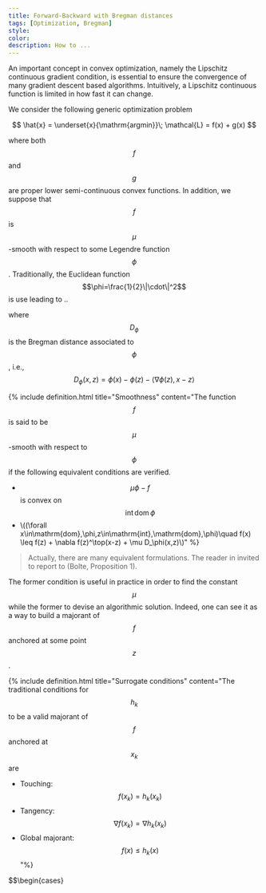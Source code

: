 ```yaml
---
title: Forward-Backward with Bregman distances
tags: [Optimization, Bregman]
style: 
color: 
description: How to ...
---
```



An important concept in convex optimization, namely the Lipschitz continuous gradient condition, is essential to ensure the convergence of many gradient descent based algorithms. Intuitively, a Lipschitz continuous function is limited in how fast it can change.



We consider the following generic optimization problem

$$ \hat{x} = \underset{x}{\mathrm{argmin}}\; \mathcal{L} = f(x) + g(x) $$

where both $$f$$ and $$g$$ are proper lower semi-continuous convex functions. In addition, we suppose that $$f$$ is $$\mu$$-smooth with respect to some Legendre function $$\phi$$. Traditionally, the Euclidean function $$\phi=\frac{1}{2}\|\cdot\|^2$$ is use leading to ..


where $$D_\phi$$ is the Bregman distance associated to $$\phi$$, i.e.,
$$D_\phi(x,z) = \phi(x) - \phi(z) - \langle \nabla\phi(z), x-z\rangle$$



{% include definition.html title="Smoothness" content="The function $$f$$ is said to be $$\mu$$-smooth with respect to $$\phi$$ if the following equivalent conditions are verified.
- $$\mu\phi-f$$ is convex on $$\mathrm{int}\,\mathrm{dom}\,\phi$$
- \\((\forall x\in\mathrm{dom}\,\phi,z\in\mathrm{int}\,\mathrm{dom}\,\phi)\quad f(x) \leq f(z) + \nabla f(z)^\top(x-z) + \mu D_\phi(x,z)\\)" %}

> Actually, there are many equivalent formulations. The reader in invited to report to (Bolte, Proposition 1).


The former condition is useful in practice in order to find the constant $$\mu$$ while the former to devise an algorithmic solution. Indeed, one can see it as a way to build a majorant of $$f$$ anchored at some point $$z$$. 

{% include definition.html title="Surrogate conditions" content="The traditional conditions for $$h_k$$ to be a valid majorant of $$f$$ anchored at $$x_k$$ are
- Touching: $$f(x_k) = h_k(x_k)$$
- Tangency:  $$\nabla f(x_k) = \nabla h_k(x_k)$$
- Global majorant:  $$f(x) \leq h_k(x)$$"%}




$$\begin{cases}